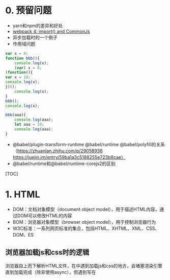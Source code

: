 # 0. 预留问题

- yarn和npm的差异和好处
- [webpack 4: import() and CommonJs](https://medium.com/webpack/webpack-4-import-and-commonjs-d619d626b655)
- 异步加载时的一个例子
- 作用域问题
```js
var x = 0;
function bbb(){
	console.log(x);
	(var) x = 0;
(function(){
var x = 10;
console.log(x);
})();
	console.log(x);
}
bbb();
console.log(x);

bbb(aaa){
	console.log(aaa);
	let aaa = 10;
	console.log(aaa);
}
```
- @babel/plugin-transform-runtime @babel/runtime @babel/polyfill的关系（https://zhuanlan.zhihu.com/p/29058936 https://juejin.im/entry/59ba1a3c5188255e723b8cae）
- @babel/runtime和@babel/runtime-corejs2的区别

[TOC]


# 1. HTML

- DOM：文档对象模型（document object model），用于描述HTML内容，通过DOM可以修改HTML的内容
- BOM：浏览器对象模型（browser object model），用于控制浏览器行为
- W3C标准：一系列网页标准的集合，包括HTML、XHTML、XML、CSS、DOM、ES

## 浏览器加载js和css时的逻辑

浏览器自上而下解析HTML文件，在<head>中遇到加载js和css的地方，会堵塞渲染引擎直到加载完成（除非使用async），但遇到写在<script>中的代码块，会直接执行。进入body后根据样式（css文件、内联样式、行内样式）渲染页面，页面渲染完成后开始执行加载的js文件中的代码

### 浏览器内核
- Chrome之前是Webkit，现在是Blink
- Safari是Webkit
- Firefox是Gecko
- IE是Trident
- Opera最早是Presto，后转为Webkit，现跟Chrome一起转为Blink


## addEventListener

addEventListener将事件监听器注册到EventTarget（事件目标），当EventTarget触发事件时指定的回调就会执行。原理是将监听器添加到EventTarget上特定事件类型的监听器列表中

EventTarget是由一个可以接收事件并记录监听器的对象所实现的DOM接口，如window、document、element

# 2. CSS

## transition

定义元素在不同状态之间的过渡效果，默认为**all 0 ease 0**。有四个属性transition-property, transition-duration, transition-timing-function, 和 transition-delay，分别是需要过渡效果的属性，过渡效果持续时间，过渡效果速度曲线，过渡效果延迟时间

# 3. JS

## 3.1 基础

### 
http://www.ruanyifeng.com/blog/2015/11/ecmascript-specification.html
https://developer.mozilla.org/zh-CN/docs/Web/JavaScript/Guide/Indexed_collections

### JS实现私有变量的方式

### 立即执行函数

### 两种属性类型

- 数据属性
    - configurable：是否可delete、是否修改其他特性（除writable）（在数据属性和访问器属性之间切换），采用字面量方式时默认为true，采用Object.defineProperty时默认为false
    - enumerable：是否可枚举（for...in/Object.keys()），采用字面量方式时默认为true，采用Object.defineProperty时默认为false
    - writable：是否可改变（通过[赋值运算符](https://developer.mozilla.org/zh-CN/docs/Web/JavaScript/Reference/Operators/Assignment_Operators)），采用字面量方式时默认为true，采用Object.defineProperty时默认为false
    - value：值，默认为undefined

- 访问器属性
    - configurable：是否可delete、是否修改其他特性（除writable）（在数据属性和访问器属性之间切换），采用字面量方式时默认为true，采用Object.defineProperty时默认为false
    - enumerable：是否可枚举（for...in/Object.keys()），采用字面量方式时默认为true，采用Object.defineProperty时默认为false
    - get：给属性提供getter方法，默认为undefined
    - set：给属性提供setter方法，默认为undefined

### JS中的+

### JS中的非数字下标

Ref: 
1. [javascript数组中数字和非数字下标的区别](https://www.cnblogs.com/ZJAJS/archive/2013/01/19/2867847.html)

### JavaScript中的相等性判断

#### ===和Object.is(ES6)

**===** 不会进行类型转换，只有值和值类型都相等时才返回true，极为具体的详情可参考[规范7.2.13](https://www.ecma-international.org/ecma-262/6.0/#sec-strict-equality-comparison)

**Object.is** 跟 **===** 类似，但对+0/-0/NaN做了特殊处理

```js
var num = 0;
var obj = new String("0");
var str = "0";
var b = false;
var nan = NaN;

num === obj //false
num === str //false
obj === str //false
nan === nan //false NaN不与任何值相等（包括它自己）但Object.is做了特殊处理

Object.is(num, num) //true
+0 === -0 //true
Object.is(+0, -0) //false Object.is中+0不等于-0 在某些数学计算时有用
NaN === NaN //false
Object.is(NaN, NaN) //true Object.is中NaN等于其自身

```

#### ==

**==** 会进行隐式转换，极为具体的详情可参考[规范7.2.12](https://www.ecma-international.org/ecma-262/6.0/#sec-abstract-equality-comparison)

如下是A==B的运算结果

| 比较      | Undefined | Null  | Number            | String                    | Boolean        | Object                      | Symbol            |
| --------- | --------- | ----- | ----------------- | ------------------------- | -------------- | --------------------------- | ----------------- |
| Undefined | A===B     | true  | false             | false                     | false          | IsFalsy(B)                  | false             |
| Null      | true      | A===B | false             | false                     | false          | IsFalsy(B)                  | false             |
| Number    | false     | false | A===B             | A===ToNumber(B)           | A==ToNumber(B) | A===ToPrimitive(B)          | false             |
| String    | false     | false | ToNumber(A)===B   | A===B                     | A==ToNumber(B) | A==ToPrimitive(B)           | false             |
| Boolean   | false     | false | ToNumber(A)===B   | ToNumber(A)===ToNumber(B) | A===B          | ToNumber(A)==ToPrimitive(B) | ToNumber(A)==B    |
| Object    | false     | false | ToPrimitive(A)==B | ToPrimitive(A)==B         | A==ToNumber(B) | A===B                       | ToPrimitive(A)==B |
| Symbol    | false     | false | false             | false                     | A==ToNumber(B) | A==ToPrimitive(B)           | A===B             |

这么记，同类型用===判断，undefined和null比较为true，Number和String比较用ToNumber，Boolean和其他比较用ToNumber，String、Number、Symbol和Object比较用ToPrimitive。

#### ToPrimitive

ToPrimitive可将数据转换成原始值，极为具体的详情可参考[规范7.1.1](https://www.ecma-international.org/ecma-262/6.0/#sec-toprimitive)

简略算法如下
```
ToPrimitive(A [, PreferredType])
// PreferredType默认为number，则先执行valueOf再执行toString，如果是string，则先执行toString再执行valueOf。一般来说都是number，只有Date比较特殊是string。而只有Symbol中的ToPrimitive覆盖了以下默认逻辑，但很少用，先按下不表


if(A不是Object)
    return A
else
    if(A是Date)
        if(A.toString()的值是原始值)
            return A.toString()
        else if(A.valueOf()的值是原始值)
            return A.valueOf()
        else
            throw new Error
    else
        if(A.valueOf()的值是原始值)
            return A.valueOf()
        else if(A.toString()的值是原始值)
            return A.toString()
        else
            throw new Error
    
```

Ref: 
1. [MDN|JavaScript 中的相等性判断](https://developer.mozilla.org/zh-CN/docs/Web/JavaScript/Equality_comparisons_and_sameness)
2. [规范7.2.13](https://www.ecma-international.org/ecma-262/6.0/#sec-strict-equality-comparison)
3. [规范7.2.12](https://www.ecma-international.org/ecma-262/6.0/#sec-abstract-equality-comparison)
4. [规范7.1.1](https://www.ecma-international.org/ecma-262/6.0/#sec-toprimitive)


### 原型链/继承

https://javascript.info/class-inheritance

#### 几种继承

- 基于原型链

```js
function Super(){
    this.superArg1 = 'superArg1';
    this.superArray = [1, 2, 3];
    this.superFunc1 = function(){
        console.log('this is superFunc1');
    }
}
function Sub(){
    this.subArg1 = 'subArg1';
    this.subArray = [1, 2, 3];
    this.subFunc1 = function(){
        console.log('this is subFunc1');
    }
}

Sub.prototype = new Super();
Sub.prototype.constructor = Sub
var sub1 = new Sub();
var sub2 = new Sub();

sub1.superArray.push(4);
console.log(sub2.superArray) // [1,2,3,4]
```

两个问题：

1. 父类中的引用类型属性会被所有子类实例共享
2. 创建子类实例时无法向父类构造函数传递参数

- 借用构造函数

```js
function Super(name){
    this.name = name;
    this.friends = ['a', 'b', 'c'];
}
function Sub(){
    Super.call(this, 'abc');
    // Super.apply(this, ['abc']);
    this.age = 12;
}
var sub = new Sub();
```

两个问题：

1. 函数无法复用（函数都作为实例属性而不是原型属性而存在）
2. 父类原型对象中定义的属性对子类也不可见

- 组合继承（结合原型链与借用构造函数）

通过原型链实现原型属性和方法的继承，通过借用构造实现实例属性的继承
```js
function Super(name){
    this.name = name;
    this.friends = ['a', 'b', 'c'];
}
Super.prototype.say = function(){
    console.log('say---', this);
}
function Sub(){
    Super.call(this, 'abc');
    // Super.apply(this, ['abc']);
    this.age = 12;
}
Sub.prototype = new Super();
Sub.prototype.constructor = Sub;
<!--Object.defineProperty(Sub.prototype, 'constructor', {
    configurable: true,
    enumerable: false,
    writable: true,
    value: Sub,
})-->
```

- 原型式继承

借助原型基于已有的对象创建新的对象（没有严格意义上的构造函数），ES5中添加了Object.create来规范原型式继承

```js
function object(o){
    function F(){}
    F.prototype = o;
    return new F();
}
```

- 寄生式继承

封装一个函数，在其内部生成一个增强的新对象并返回的模式

```js
function parasitic(o){
    const clone = object(o);
    // const clone = Object.create(o);
    clone.say = function(){
        console.log('asdf');
    }
    return clone;
}
```

- 寄生组合继承

结合寄生模式与组合模式

```js
function inherit(sub, super){
    const subPrototype = object(super.prototype)
    // const subPrototype = Object.create(super.prototype)
    sub.prototype = subPrototype;
    sub.prototype.constructor = sub;
}

function Super(name){
    this.name = name;
    this.friends = ['a', 'b', 'c'];
}
Super.prototype.say = function(){
    console.log('say---', this);
}
function Sub(){
    Super.call(this, 'abc');
    // Super.apply(this, ['abc']);
    this.age = 12;
}
inherit(Sub, Super);

var s = new Sub();
```

### 作用域
### this
### 定时器/事件队列/浏览器线程模型
### &&/||

JS中的&&和||，本质上进行布尔值的且和或的运算。当运算到某一个变量就得出最终结果之后，就返回那个变量。

一个复杂的例子

```js
var a=new Object(),b=0,c=Number.NaN,d=1,e="Hello"; 
alert(a || b && c || d && e); //js中与操作符（&&）的优先级高于或操作符（||）
```

Ref:
1. [彻底理解js中的&&和||](https://www.cnblogs.com/sgzs/p/7977208.html)

## 3.2 一些工具函数

### Object相关/原型相关

#### Object.create(proto, [propertiesObject])

**ES5**，使用现有对象作为原型对象生成一个新的对象，是对原型式继承的一个规范

```js
var a = {}
var b = Object.create(Object.prototype) //等同于直接使用字面量定义

function A(){}
var c = new A();
var d = Object.create(A.prototype) //唯一的区别是构造函数中的初始化流程无法执行
```

Ref:
1. [MDN|Object.create()](https://developer.mozilla.org/zh-CN/docs/Web/JavaScript/Reference/Global_Objects/Object/create)

#### Object.defineProperty()

Ref:
1. [MDN|Object.defineProperty()](https://developer.mozilla.org/zh-CN/docs/Web/JavaScript/Reference/Global_Objects/Object/defineProperty)

#### instance.hasOwnProperty

#### instance.isPrototypeOf

#### Object.assign

#### Object.keys

### Array相关

### 数组中一些基本函数

- push：插入一个值，返回数组新长度
- sort：排序，默认按unicode顺序排序（将值转成string），可自定义排序函数，返回原数组
- reverse：倒置，返回原数组
- concat：合并数组中的值，返回新数组
- shift：删除数组第一位并返回该值
- unshift：向数组添加一位或多位，返回新长度

#### Array.prototype.some

判断数组中是否有满足条件的值
```js
var fruits = ['apple', 'banana', 'mango', 'guava'];

function checkAvailability(arr, val) {
    return arr.some(function(arrVal) {
        return val === arrVal;
    });
}

checkAvailability(fruits, 'kela');   // false
checkAvailability(fruits, 'banana'); // true
```

#### Array.prototype.filter

筛选数组中满足条件的值
```js
function isBigEnough(element) {
  return element >= 10;
}
var filtered = [12, 5, 8, 130, 44].filter(isBigEnough);
// filtered is [12, 130, 44]
```

map/forEach/

## 3.3 ESNext

### generator

#### generator语法

##### 状态机

Generator可以理解为是一个内部封装了多种状态的状态机，执行时返回一个遍历器依次遍历内部状态
```js
function* Gen(){
    yield 'hello';
    yield 'world';
    return 'end';
}
var g = new Gen();

g.next() //{value: "hello", done: false}
g.next() //{value: "world", done: false}
g.next() //{value: "end", done: true}
g.next() //{value: undefined, done: true}
```

关于yield语法：

- yield只能用在Generator函数中
- yield表达式如果用在另一个表达式之中，必须放在圆括号里面。
- yield表达式用作函数参数或放在赋值表达式的右边，可以不加括号。

##### 和Symbol.iterator的关系？？？？？？？？？？？？

##### 关于next函数：

- next调用时返回{value: "hello", done: false}，done表示后面是否还有yield语法，value表示yield后面的值
- next传入参数，该参数作为上一个yield表达式的值


##### 和for...of的关系？？？？？？？？

##### Generator.prototype.throw()

Generator.prototype.throw()：可以在函数体外抛出错误，然后在Generator函数体内捕获。
```js
function* Gen(){
    try{
        yield 1;
    }catch(e){
        console.error('error in gen', e);
    }
}

var i = Gen();
i.next();

try {
    i.throw('a');
    i.throw('b');
} catch (e) {
    console.error('外部捕获', e);
}
// 内部捕获 a
// 外部捕获 b
```

#### generator的异步应用

generator可以暂停/恢复执行，并且函数体内外数据交换和throw()提供的错误处理机制，因此满足了作为异步解决方案的条件

##### 简单的封装
```js
const ask = (url) => {
    const rsp = yield fetch(url);
    console.log(rsp);
}
const gAsk = ask('http://baidu.com');
gAsk.value.then(rsp => rsp.json()).then(rsp => {
    rsp.next(rsp);
});
```

##### Thunk

Thunk是一种临时函数，将一个有回调的异步操作拆分成两部分
```js
//原样
fs.readFile('filename', (err, file) => {//dosomething})
//改写为thunk函数
const ReadFileThunk = (...args) => (callback) => fs.readFile(...args, callback)
//更加通用的方式
const ThunkGen = (fn) => (...args) => (callback) => fn(...args, callback)
```

采用Thunk自动控制generator的执行流程，**接收和交还程序的控制权**
```js
const ReadFileThunk = ThunkGen(fs.readFile);
const Gen = function* {
    const file = yield ReadFileThunk('filename');
    console.log('got file ', file);
}
const g = Gen();
const readYield = g.next();
readYield.value((err, file) => {
    if (err) throw new Error();
    g.next(file);
})
```

##### co模块

### async/await

#### 好处
- 不再像generator那样执行器来执行控制权的接收和返回
- async返回Promise实例，相比Generator函数返回Iterator更加方便
- 本质上来讲，async函数就是相当于把多个异步操作封装成了Promise对象，await就是内部then的语法糖

#### 用法
- await只能在async函数中
- async表示函数内有异步操作，async函数返回一个Promise对象
- 遇到await就先返回，等其后面的异步操作完成后再往下执行
- await表达式获得的值是Promise实例resolve之后的值
```js
//基本语法
async function asyncFunc(){
    await doSomeAsync();
    console.log()
}
async function asyncFunc(){
    const result = await doSomeAsync();
    console.log(result)
    //直接拿到doSomeAsync返回的Promise实例resolved之后的值
    //相当于doSomeAsync().then(result => console.log(result))
}
```
- await后面的表达式结果可为Promise对象（thenable对象）或基本类型的值
```js
async function asyncFunc(){
    await 1234; //此时为同步
    return 345; //return的值会作为Promise实例回调的入参
}
asyncFunc().then(res => console.log(res)) //345

//await后面是thenable对象 当做Promise实例处理
async function asyncFunc(){
    await {
        then(resolved, rejected){
            setTimeout(resolved, 1000);
        }
    }
}
asyncFunc().then(() => console.log('log me after 1000ms'));
```
- await后面表达式所产生的Promise实例rejected，则rejected时候的值会被传入async函数所产生的Promise实例的异常处理回调（catch(err)/then(null, err)）
- 任何一个await语句后面的Promise对象变为reject状态，那么整个async函数都会中断执行
- 也可以用try..catch、catch()直接处理异常
```js
async function doAsync(){
    await Promise.reject('this is a wrong');
    await Promise.reject('it will not work'); //不会执行
}
doAsync().then(()=>console.log('this will be skip')).catch(err => console.error(err)) //this is a wrong 

//也可以用try..catch、catch()直接处理异常
async function doAsync(){
    try{
        await Promise.reject('this is a wrong');
    }catch(err){
        console.log('hh error has been catched');
    }
    
    await Promise.reject().catch(err => console.log('error also could been catched in this way'));
}
```
- async中没有依赖关系的多个异步可以同时触发以加快时间
```js
async function(){
    const [async1, async2] = await Promise.all([doAsync1(), doAsync2()]);
}

// 另一个方式
const async1 = doAsync1();
const async2 = doAsync2();
await async1;
await async2;
```

### Promise

#### 对Promise的一些理解

- Promise实例代表一个异步操作，其本质上是一个绑定了回调的对象，有pending、fulfilled、rejected三种状态
- Promise实例绑定的回调函数也是被异步调用的（回调被放入一个微任务队列，JS事件队列的所有运行时结束了之后才会被调用）
- 采用.then和.catch进行链式调用时，每次都会返回一个新的Promise实例，这个实例代表上一个回调函数（异步操作），而且上一个回调函数的执行结果（return）会作为下一个回调（如果有的话）的入参，类似于then=(callback, errcallback)=>new Promise((resolve, reject)=>try{resolve(callback())}catch(){reject(errcallback())})
- Promise的错误处理需要调用.catch，否则回调函数中出现的错误将无法得到处理。这在形式上和同步代码的try/catch保持了高度的统一（catch都只需要调用一次，而不像以前的回调地狱中需要多次调用）
- 对于旧式的异步API可以通过Promise包裹的形式来将其改造成Promise形式

## 3.4 模块化

# 4. React

## 4.1 Virtual DOM

https://www.zcfy.cc/article/the-inner-workings-of-virtual-dom-rajaraodv-medium-3248.html

## 4.2 CSS in React

### 当前解决方案

- 不再使用CSS，以JS的方式去写CSS。为CSS提供了强大的模块化能力，但无法使用当前成熟的CSS预处理其（less/sass）
- 依然使用CSS，但使用JS管理CSS的依赖关系。能够较好的结合当前成熟的CSS生态和模块能力

## 4.3 [HOC（High Order Component）](https://reactjs.org/docs/higher-order-components.html)

高阶组件就是一个函数，且该函数接受一个组件作为参数，并返回一个新的组件。

高阶组件主要是用来封装公共的抽象逻辑，**高阶组件既不会修改输入组件**，也不会使用继承拷贝它的行为。而是，**高阶组件组合（composes）原始组件，通过用一个容器组件包裹着（wrapping）原始组件**。高阶组件就是一个没有副作用的纯函数。

**高阶组件并不关心数据使用的方式和原因，而被包裹的组件也不关心数据来自何处。**

一些要求：

1. 不在render方法中使用高阶组件

    每次在render中使用高阶组件时都会产生一个新的组件，react的差分算法会认为跟之前的那个不同进而重新渲染整个子树，在导致性能问题的同时会使原有子组件的状态丢失

2. 必须将静态方法做拷贝

    高阶组件所生成的新组件并不会包含原来组件的静态方法，可以使用[hoist-non-react-statics](https://github.com/mridgway/hoist-non-react-statics)来自动拷贝所有非React的静态方法

    ```js
    function enhance(WrappedComponent) {
        class Enhance extends React.Component {/*...*/}
        // 必须得知道要拷贝的方法 :(
        Enhance.staticMethod = WrappedComponent.staticMethod;
        return Enhance;
    }
    ```

3. Refs属性不能贯穿传递

    refs是一个伪属性，React对其做了特殊处理，向一个由高阶组件生成的新组建传递ref时，其指向的是最外层容器组件实例而不是被包裹的组件。在16.3中添加了React.forwardRef来解决这个问题

## 4.4 React生态

### redux
### react-loadable

### styled-components

#### 如何基于模板字符串实现

# 5. Webpack

## [代码分割](https://webpack.js.org/guides/code-splitting/)

### 多入口

问题：

1. 会导致模块重复问题
2. 不够灵活，不能根据业务逻辑动态分割代码

### 使用SplitChunksPlugin

可以将公共依赖提取到一个已经存在的入口代码块（an existing entry chunk）或一个全新的代码块中

### Dynamic Imports

webpack中有两种方式实现动态导入。一种是ES规范中规定的import()语法，另一个种是webpack中自带的require.ensure语法（随着import()语法的成熟，require.ensure语法可能会越来越少的使用）

> import()语法返回promise，因此使用时需要promise支持

基本使用语法如下：

```js
function getComponent() {
    return import(/* webpackChunkName: "lodash" */ 'lodash').then(({ default: _ }) => {
        var element = document.createElement('div');
        element.innerHTML = _.join(['Hello', 'webpack'], ' ');
        return element;
    }).catch(error => 'An error occurred while loading the component');
}
getComponent().then(component => {
    document.body.appendChild(component);
})
```

其中的import()语法会被webpack转换成：

```js
return __webpack_require__.e(/*! import() | lodash */ \"vendors~lodash\").then(...)

// __webpack_require__.e如下
__webpack_require__.e = function requireEnsure(chunkId) {...}

```

也可以由于import()返回promise，也可以优化成async/await的形式：

> async/await语法还未普及，需要使用babel对语法进行转义，由于babel默认不对import()语法做解析，因此babel还需要额外配合@babel/plugin-syntax-dynamic-import插件对import()语法做解析

```js
async function getComponent() {
    var element = document.createElement('div');
    const { default: _ } = await import(/* webpackChunkName: "lodash" */ 'lodash');
    element.innerHTML = _.join(['Hello', 'webpack'], ' ')
    return element;
}
getComponent().then(component => {
    document.body.appendChild(component);
})
```

# 6. [Babel](https://babeljs.io/docs/en/)

Babel将ES2015+的代码转换成旧版浏览器兼容的代码，主要是以下几件事

1. Transform syntax，对语法进行转换
2. Polyfill features that are missing in your target environment (through [@babel/polyfill](https://babeljs.io/docs/en/babel-polyfill))，垫片新特性
3. Source code transformations (codemods)，转换源代码

但Babel默认只对语法做编译和转换，如箭头函数、解构、class等，但对新增的引用类型Map/Set、Promise功能、prototype function（array.reduce,string.trim）、static function（Array.form，Object.assgin）、regenerator（generator，async）等都不默认支持，需要额外的polyfill

## 6.1 Babel的一些插件

1. @babel/preset-env

   asdf

2. 


# 7. 网络

## 7.1 ajax/fetch

### fetch中的一些问题

https://www.cnblogs.com/huilixieqi/p/6494380.html

[isomorphic-fetch可以用来同构](https://github.com/matthew-andrews/isomorphic-fetch)

## 7.2 HTTP

### cookie

https://developer.mozilla.org/zh-CN/docs/Web/HTTP/Cookies

### code

- 400

bad request，表示请求没有进入后台服务中，通常是参数类型不匹配造成的

- 405

方法类型错误

### cors

### Cache

Ref:
1. [MDN|缓存](https://developer.mozilla.org/zh-CN/docs/Web/HTTP/Caching_FAQ)
2. [AlloyTeam|Web缓存机制系列](http://www.alloyteam.com/2012/03/web-cache-1-web-cache-overview/)

# 8. 安全

# 9. git

- [运行git push时出错，提示Permission denied (publickey)](https://blog.csdn.net/u013894429/article/details/78960813)

### git stash



git branch --set-upstream-to=origin/<branch> master

## 浏览器缓存

# 10. 小程序

## 运行环境和执行机制

## 分包加载

## 优化
.....

- 封装请求